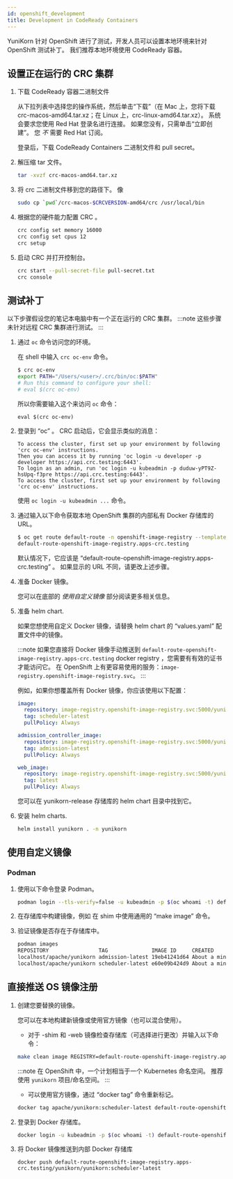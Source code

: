 ```yaml
---
id: openshift_development
title: Development in CodeReady Containers
---
```


<!--
Licensed to the Apache Software Foundation (ASF) under one
or more contributor license agreements.  See the NOTICE file
distributed with this work for additional information
regarding copyright ownership.  The ASF licenses this file
to you under the Apache License, Version 2.0 (the
"License"); you may not use this file except in compliance
with the License.  You may obtain a copy of the License at

  http://www.apache.org/licenses/LICENSE-2.0

Unless required by applicable law or agreed to in writing,
software distributed under the License is distributed on an
"AS IS" BASIS, WITHOUT WARRANTIES OR CONDITIONS OF ANY
KIND, either express or implied.  See the License for the
specific language governing permissions and limitations
under the License.
-->

YuniKorn 针对 OpenShift 进行了测试，开发人员可以设置本地环境来针对 OpenShift 测试补丁。
我们推荐本地环境使用 CodeReady 容器。

## 设置正在运行的 CRC 集群

1. 下载 CodeReady 容器二进制文件

    从下拉列表中选择您的操作系统，然后单击“下载”（在 Mac 上，您将下载 crc-macos-amd64.tar.xz；在 Linux 上，crc-linux-amd64.tar.xz）。
    系统会要求您使用 Red Hat 登录名进行连接。 如果您没有，只需单击“立即创建”。 您 *不* 需要 Red Hat 订阅。
   
   登录后，下载 CodeReady Containers 二进制文件和 pull secret。
   
1. 解压缩 tar 文件。

   ```bash
   tar -xvzf crc-macos-amd64.tar.xz
   ```
   
1. 将 crc 二进制文件移到您的路径下。 像

   ```bash
   sudo cp `pwd`/crc-macos-$CRCVERSION-amd64/crc /usr/local/bin
   ```

1. 根据您的硬件能力配置 CRC 。

   ```bash
   crc config set memory 16000
   crc config set cpus 12
   crc setup
   ```
1. 启动 CRC 并打开控制台。

   ```bash
   crc start --pull-secret-file pull-secret.txt
   crc console
   ```

## 测试补丁

以下步骤假设您的笔记本电脑中有一个正在运行的 CRC 集群。 
:::note
这些步骤未针对远程 CRC 集群进行测试。
:::

1. 通过 `oc` 命令访问您的环境。

   在 shell 中输入 `crc oc-env` 命令。
   ```bash
   $ crc oc-env
   export PATH="/Users/<user>/.crc/bin/oc:$PATH"
   # Run this command to configure your shell:
   # eval $(crc oc-env)
   ```
   所以你需要输入这个来访问 `oc` 命令：
   ```
   eval $(crc oc-env)
   ```

1. 登录到 “oc” 。 CRC 启动后，它会显示类似的消息：

   ```
   To access the cluster, first set up your environment by following 'crc oc-env' instructions.
   Then you can access it by running 'oc login -u developer -p developer https://api.crc.testing:6443'.
   To login as an admin, run 'oc login -u kubeadmin -p duduw-yPT9Z-hsUpq-f3pre https://api.crc.testing:6443'.
   To access the cluster, first set up your environment by following 'crc oc-env' instructions.
   ```

   使用 `oc login -u kubeadmin ...` 命令。

1. 通过输入以下命令获取本地 OpenShift 集群的内部私有 Docker 存储库的 URL。

   ```bash
   $ oc get route default-route -n openshift-image-registry --template='{{ .spec.host }}'
   default-route-openshift-image-registry.apps-crc.testing
   ```

   默认情况下，它应该是 “default-route-openshift-image-registry.apps-crc.testing” 。 如果显示的 URL 不同，请更改上述步骤。

1. 准备 Docker 镜像。

   您可以在底部的 *使用自定义镜像* 部分阅读更多相关信息。

1. 准备 helm chart.

   如果您想使用自定义 Docker 镜像，请替换 helm chart 的 “values.yaml” 配置文件中的镜像。

   :::note
   如果您直接将 Docker 镜像手动推送到 `default-route-openshift-image-registry.apps-crc.testing` docker registry ，您需要有有效的证书才能访问它。
   在 OpenShift 上有更容易使用的服务：`image-registry.openshift-image-registry.svc`。
   :::

   例如，如果你想覆盖所有 Docker 镜像，你应该使用以下配置：
   ```yaml
   image:
     repository: image-registry.openshift-image-registry.svc:5000/yunikorn/yunikorn
     tag: scheduler-latest
     pullPolicy: Always
   
   admission_controller_image:
     repository: image-registry.openshift-image-registry.svc:5000/yunikorn/yunikorn
     tag: admission-latest
     pullPolicy: Always
   
   web_image:
     repository: image-registry.openshift-image-registry.svc:5000/yunikorn/yunikorn-web
     tag: latest
     pullPolicy: Always
   ``` 

   您可以在 yunikorn-release 存储库的 helm chart 目录中找到它。

1. 安装 helm charts.

   ```bash
   helm install yunikorn . -n yunikorn
   ```

## 使用自定义镜像

### Podman

1. 使用以下命令登录 Podman。

   ```bash
   podman login --tls-verify=false -u kubeadmin -p $(oc whoami -t) default-route-openshift-image-registry.apps-crc.testing
   ```

1. 在存储库中构建镜像，例如 在 shim 中使用通用的 “make image” 命令。

1. 验证镜像是否存在于存储库中。

   ```bash
   podman images
   REPOSITORY                TAG              IMAGE ID     CREATED            SIZE
   localhost/apache/yunikorn admission-latest 19eb41241d64 About a minute ago 53.5 MB
   localhost/apache/yunikorn scheduler-latest e60e09b424d9 About a minute ago 543 MB
   ```

## 直接推送 OS 镜像注册

1. 创建您要替换的镜像。

   您可以在本地构建新镜像或使用官方镜像（也可以混合使用）。
      * 对于 -shim 和 -web 镜像检查存储库（可选择进行更改）并输入以下命令：
      ```bash
      make clean image REGISTRY=default-route-openshift-image-registry.apps-crc.testing/<project>/<name>:<tag>
      ```
      :::note
      在 OpenShift 中，一个计划相当于一个 Kubernetes 命名空间。 推荐使用 `yunikorn` 项目/命名空间。
      :::

      * 可以使用官方镜像，通过 “docker tag” 命令重新标记。
      ```bash
      docker tag apache/yunikorn:scheduler-latest default-route-openshift-image-registry.apps-crc.testing/yunikorn/yunikorn:scheduler-latest
      ```

1. 登录到 Docker 存储库。
   ```bash
   docker login -u kubeadmin -p $(oc whoami -t) default-route-openshift-image-registry.apps-crc.testing
   ```

1. 将 Docker 镜像推送到内部 Docker 存储库
   ```
   docker push default-route-openshift-image-registry.apps-crc.testing/yunikorn/yunikorn:scheduler-latest
   ```